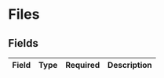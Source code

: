 # Files


## Fields

| Field       | Type        | Required    | Description |
| ----------- | ----------- | ----------- | ----------- |